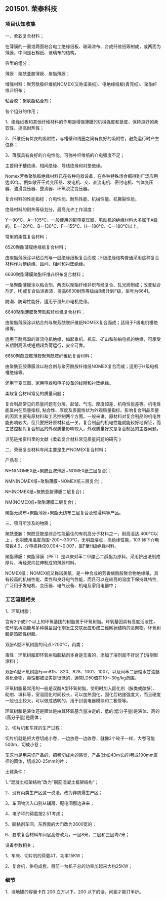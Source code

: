 ## 201501. 荣泰科技

### 项目认知收集

一、柔软复合材料；

在薄膜的一面或两面粘合电工绝缘纸板、玻璃漆布、合成纤维纸等制成，或两面为薄膜，中间是石棉纸、玻璃布的结构。

典型的组分：

薄膜：聚酰亚胺薄膜、聚酯薄膜；

增强材料：聚芳酰胺纤维纸NOMEX(又称诺美纸)、电绝缘纸板(青壳纸)、聚酯纤维非织布；

粘合胶：聚氨酯粘合剂；

各个组分的作用；

1、绝缘纸板和其他纤维材料的作用是增强薄膜的机械强度和挺度，保持良好的柔软性，提高耐热性；

2、纤维纸有优良的吸附性，与槽壁和线圈之间有良好的吸附性，避免运行时产生位移；

3、薄膜具有良好的介电性能，可弥补纤维纸的介电强度不足；

主要用于槽绝缘、相间绝缘、导线绝缘和衬垫绝缘。

Nomex芳香聚酰胺绝缘材料已在各种电器设备，在各种特殊场合都得到广泛应用达40年。例如敞开干式变压器、发电机、交、直流电机、密封电机、气体变压器、油浸变压器、整流器、环氧浇注变压器。

复合材料的性能指标：介电性能、耐热性能、机械性能、抗撕裂性能。

绝缘材料的耐热等级划分，最高允许工作温度：

Y—90℃、A—105℃，一般使用的配电变压器、电动机的绝缘材料大多属于A级的。E—120℃、B—130℃、F—155℃、H—180℃、C—180℃以上。

常用的柔性复合材料；

6520聚酯薄膜绝缘纸复合材料；

由聚酯薄膜涂以粘合剂与一层绝缘纸板复合而成；E级绝缘结构普通采用这种复合材料作为槽绝缘、匝间、相间和衬垫绝缘。

6630聚酯薄膜聚酯纤维非织布复合材料；

一层聚酯薄膜涂以粘合剂，两面以聚酯纤维非织布经复合、轧光而制成；改变粘合剂(F、H)或复合后涂表漆，提高6630耐热等级由B级升到F级，型号为6641。

防潮、防霉性能好，适用于湿热带电机绝缘。

6640聚酯薄膜聚芳酰胺纤维纸复合材料；

由聚酯薄膜涂以粘合剂与聚芳酰胺纤维纸NOMEX复合而成；适用于F级电机槽绝缘等。

适用于耐高温的直流电机绝缘，如起重机、机车、矿山和船舶电机的绝缘，可承受长期耐高温或短期超负荷运行，安全可靠。

6650聚酰亚胺薄膜聚芳酰胺纤维纸复合材料；

由聚酰亚胺薄膜涂以粘合剂与聚芳酰胺纤维纸NOMEX复合而成；适用于H级电机槽绝缘等。

还用于变压器、家用电器和电子设备的线圈和衬垫绝缘。

柔软复合材料常见的质量问题；

复合制品常见的质量问题有分层、起皱、气泡、厚度超差、机电性能差等。机电性能属内在质量指标, 粘合性、厚度及表面性状为外观质量指标。影响复合制品质量的因素主要有原材料和工艺控制两个方面。一般来讲，原材料对复合制品的机电性能影响较大，但只要把好原材料这一关，复合制品的机电性能就能较好地保证，而工艺控制对复合制品的外观质量影响较大，外观质量好又是复合制品的主要问题。

详见链接资料里的文献《柔软复合材料常见质量问题的研究 》

二、荣泰复合材料车间主要是生产NOMEX复合材料；

产品有：

NHN(NOMEX纸+聚酰亚胺薄膜+NOMEX纸三层复合)；

NMN(NOMEX纸+聚酯薄膜+NOMEX纸三层复合)；

NH(NOMEX纸+聚酰亚胺薄膜二层复合)；

NM(NOMEX纸+聚酯薄膜二层复合)；

聚酯无纺布+聚酯薄膜+聚酯无纺布三层复合及预浸料等产品。

三、项目所涉及的物质；

聚酰亚胺：聚酰亚胺是综合性能最佳的有机高分子材料之一，耐高温达 400℃以上 ，长期使用温度范围-200～300℃，无明显熔点，高绝缘性能，103 赫下介电常数4.0，介电损耗仅0.004～0.007，属F至H级绝缘材料。

聚酯薄膜：聚酯薄膜（PET）是以聚对苯二甲酸乙二醇酯为原料，采用挤出法制成厚片，再经双向拉伸制成的薄膜材料。

NOMEX纸：NOMEX纸又称诺美纸，是一种合成的芳香族酰胺聚合物绝缘纸，具有较高的机械性能、柔性和良好电气性能，而且可以在较高的温度下保持其特性,广泛用于发电机、变压器、电气设备、机电及家用电器中；

### 工艺流程相关

1、环氧树脂；

含有2个或2个以上的环氧基团的树脂属于环氧树脂。环氧基团具有高度活泼性，使环氧树脂能与多种类型固化剂发生交联反应形成三维网状结构的高聚物。环氧树脂是热固性树脂。

双酚A型环氧树脂的闪点>200℃，丙类；

毒性：环氧树脂即环氧树脂胶粘剂本身是无毒的，添加了溶剂就不好说了(溶剂型涂料)；

双酚A型环氧树脂Epon815、820、828、1001、1007，以及间苯二酚缩水甘油醚类化合物，毒性都被证实是很低的，通常LD50值在10～30g/kg范围。

环氧树脂最常用的一般是双酚A型环氧树脂，使用时加入固化剂（胺类或酸酐）、助剂、填料等，室温固化时间较长，可以加热固化，固化后粘接强度大，而且硬度一般也比较大，可以做成透明的，用于封装电器模块和二极管等。

环氧树脂是液体还是固体是由其环氧基含量决定的，低的(低分子量)是液体、高的(高分子量)是固体；

2、切片机和车床的生产过程；

切片机就是把大卷切成小卷，一边放卷一边收卷，就像2个轮子一样，大卷可能500m，切成小卷；

车床也是用来切产品的，把卷切成片的感觉，产品(比如40m长的)卷成100mm直径的筒体，切成20-25mm的片；

土建条件：

1、”混凝土框架结构”改为”钢筋混凝土框架结构”；

2、没有丙类生产区这一说法，改为非防爆生产区；

3、车间物流入口别从辅房、配电间那边进来；

4、电子秤的荷载按2.5T考虑；

5、胶黏剂车间，东西面的大门改为3600宽的；

6、要求复合材料车间层高修改为，一层8米，二层和三层均7米；

设备参数相关；

1、车床、切片机的荷载4T、功率15KW；

2、复合机，供电成套，目前一台机子总的功率加起来大约25KW；

### 细节

1、埋地罐的容量卡在 200 立方以下。200 以下的话，间距才能打半折。